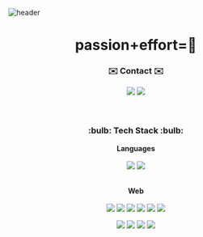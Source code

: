 ![header](https://capsule-render.vercel.app/api?type=shark&color=auto&height=300&section=header&text=Seoyoung's%20GitHub&fontSize=70&animation=scaleIn)
 <h1 align="center">passion+effort=💎</h1>
 
 
<h3 align="center">✉️ Contact ✉️</h3>
<div align="center">
  <a href="mailto:jglorys@naver.com" target="_blank"><img src="https://img.shields.io/badge/Mail-005FF9?style=flat-square&logo=Mail.Ru&logoColor=white"/></a>
  <a href="https://youngforgood.tistory.com/" target="_blank"><img src="https://img.shields.io/badge/Tistory-DA074A?style=flat-square&logo=GitHub Sponsors&logoColor=white"/></a>
</div><br><br>

 
 <h3 align="center">:bulb: Tech Stack :bulb:</h3>
 
 <div align="center">
 <b>Languages</b><br><br>
 <img src="https://img.shields.io/badge/Java-007396?style=flat-square&logo=Java&logoColor=white"/>
 <img src="https://img.shields.io/badge/Python-3776AB?style=flat-square&logo=Python&logoColor=white"/><br><br>
 
 <b>Web</b><br><br>
 <img src="https://img.shields.io/badge/HTML5-E34F26?style=flat-square&logo=HTML5&logoColor=white"/>
 <img src="https://img.shields.io/badge/JavaScript-F7DF1E?style=flat-square&logo=JavaScript&logoColor=white"/>
 <img src="https://img.shields.io/badge/CSS3-1572B6?style=flat-square&logo=CSS3&logoColor=white"/>
 <img src="https://img.shields.io/badge/MySQL-4479A1?style=flat-square&logo=MySQL&logoColor=white"/>
 <img src="https://img.shields.io/badge/PostgreSQL-4169E1?style=flat-square&logo=PostgreSQL&logoColor=white"/>
 <img src="https://img.shields.io/badge/jQuery-0769AD?style=flat-square&logo=jQuery&logoColor=white"/>

 <img src="https://img.shields.io/badge/Spring%20Boot-6DB33F?style=flat-square&logo=Spring%20Boot&logoColor=white"/>
 <img src="https://img.shields.io/badge/Bootstrap-7952B3?style=flat-square&logo=Bootstrap&logoColor=white"/>
 <img src="https://img.shields.io/badge/GitHub-181717?style=flat-square&logo=GitHub&logoColor=white"/>
 <img src="https://img.shields.io/badge/IntelliJ IDEA-000000?style=flat-square&logo=IntelliJ IDEA&logoColor=white"/>
</div><br><br>
